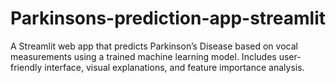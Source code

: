 # Parkinsons-prediction-app-streamlit
A Streamlit web app that predicts Parkinson’s Disease based on vocal measurements using a trained machine learning model. Includes user-friendly interface, visual explanations, and feature importance analysis.
